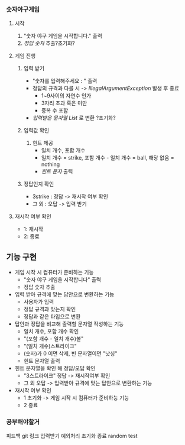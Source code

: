 ### 숫자야구게임  

1. 시작
   1. "숫자 야구 게임을 시작합니다." 출력
   2. *정답 숫자* 추출?초기화?
   
2. 게임 진행
   1. 입력 받기
      * "숫자를 입력해주세요 : " 출력
      * 정답의 규격과 다를 시 -> *IllegalArgumentException* 발생 후 종료
         * 1~9사이의 자연수 인가
         * 3자리 초과 혹은 미만
         * 중복 수 포함
      * *입력받은 문자열 List<Integer>* 로 변환 ?초기화?

   2. 입력값 확인 
      1. 힌트 제공
          * 일치 개수, 포함 개수
          * 일치 개수 = strike, 포함 개수 - 일치 개수 = ball, 해당 없음 = nothing
          * *힌트 문자* 출력
   
   3. 정답인지 확인
       * 3strike : 정답 -> 재시작 여부 확인
       * 그 외 : 오답 -> 입력 받기

3. 재시작 여부 확인
   * 1: 재시작
   * 2: 종료



## 기능 구현
* 게임 시작 시 컴퓨터가 준비하는 기능
  * "숫자 야구 게임을 시작합니다" 출력
  * 정답 숫자 추출
* 입력 받아 규격에 맞는 답안으로 변환하는 기능
  * 사용자가 입력
  * 정답 규격과 맞는지 확인
  * 정답과 같은 타입으로 변환
* 답안과 정답을 비교해 출력할 문자열 작성하는 기능
  * 일치 개수, 포함 개수 확인
  * "(포함 개수 - 일치 개수)볼"
  * "(일치 개수)스트라이크"
  * (숫자)가 0 이면 삭제, 빈 문자열이면 "낫싱"
  * 힌트 문자열 출력
* 힌트 문자열을 확인 해 정답/오답 확인
  * "3스트라이크" 정답 -> 재시작여부 확인
  * 그 외 오답 -> 입력받아 규격에 맞는 답안으로 변환하는 기능
* 재시작 여부 확인
  * 1 초기화 -> 게임 시작 시 컴퓨터가 준비하능 기능
  * 2 종료



### 공부해야할거
피드백 git 링크
입력받기
예외처리
초기화
종료
random
test
